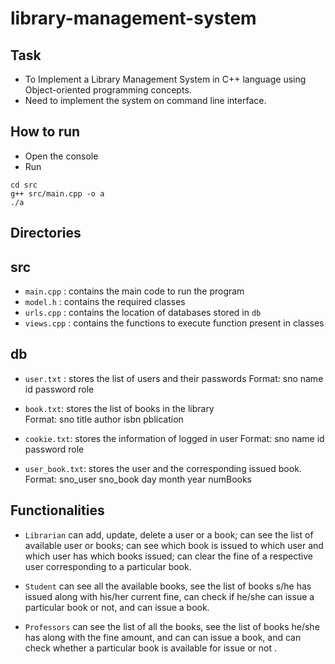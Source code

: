 # library-management-system

## Task
- To Implement a Library Management System in C++ language using Object-oriented programming concepts. 
- Need to implement the system on command line interface.  

## How to run    
* Open the console
* Run 
```
cd src  
g++ src/main.cpp -o a
./a
```

## Directories   
## src
* `main.cpp` : contains the main code to run the program
* `model.h` : contains the required classes
* `urls.cpp` : contains the location of databases stored in `db`  
* `views.cpp` : contains the functions to execute function present in classes

## db
* `user.txt`  : stores the list of users and their passwords 
Format: sno name id password role 

* `book.txt`: stores the list of books in the library  
Format: sno title author isbn pblication

* `cookie.txt`: stores the information of logged in user 
Format: sno name id password role 

* `user_book.txt`: stores the user and the corresponding issued book.
Format: sno_user sno_book day month year numBooks

## Functionalities
* ``Librarian`` can add, update, delete a user or a book; can see the list of available user or books; can see which book is issued to which user and which user has which books issued; can clear the fine of a respective user corresponding to a particular book.

* ``Student`` can see all the available books, see the list of books s/he has issued along with his/her current fine, can check if he/she can issue a particular book or not, and can issue a book.

* ``Professors`` can see the list of all the books, see the list of books he/she has along with the fine amount, and can can issue a book, and can check whether a particular book is available for issue or not .

